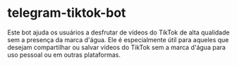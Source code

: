 # telegram-tiktok-bot
Este bot ajuda os usuários a desfrutar de vídeos do TikTok de alta qualidade sem a presença da marca d'água. Ele é especialmente útil para aqueles que desejam compartilhar ou salvar vídeos do TikTok sem a marca d'água para uso pessoal ou em outras plataformas.

